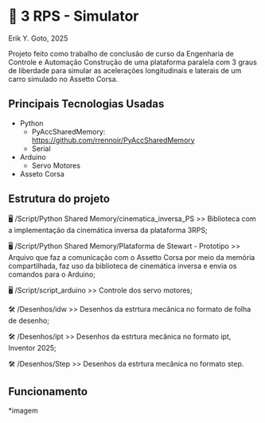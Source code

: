 # 🚀 3 RPS - Simulator
Erik Y. Goto, 2025

Projeto feito como trabalho de conclusão de curso da Engenharia de Controle e Automação
Construção de uma plataforma paralela com 3 graus de liberdade para simular as acelerações longitudinais e laterais de um carro simulado no Assetto Corsa.

## Principais Tecnologias Usadas
- Python
	- PyAccSharedMemory: https://github.com/rrennoir/PyAccSharedMemory
	- Serial
- Arduino
	- Servo Motores
- Asseto Corsa

## Estrutura do projeto
🖥️ /Script/Python Shared Memory/cinematica_inversa_PS >> Biblioteca com a implementação da cinemática inversa da plataforma 3RPS;

🖥️ /Script/Python Shared Memory/Plataforma de Stewart - Prototipo >> Arquivo que faz a comunicação com o Assetto Corsa por meio da memória compartilhada, faz uso da biblioteca de cinemática inversa e envia os comandos para o Arduino;

🖥️ /Script/script_arduino >> Controle dos servo motores;

🛠️ /Desenhos/idw >> Desenhos da estrtura mecânica no formato de folha de desenho;

🛠️ /Desenhos/ipt >> Desenhos da estrtura mecânica no formato ipt, Inventor 2025;

🛠️ /Desenhos/Step >> Desenhos da estrtura mecânica no formato step.

## Funcionamento
*imagem
